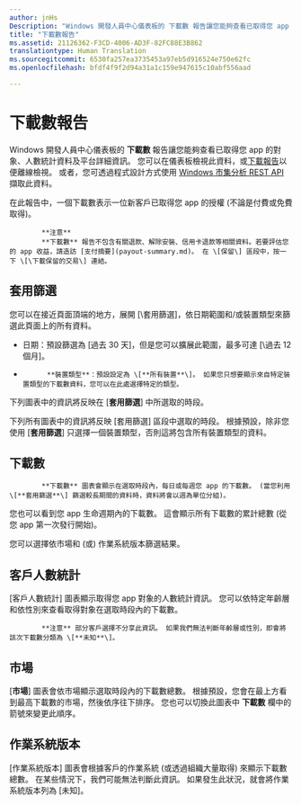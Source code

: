 ```yaml
---
author: jnHs
Description: "Windows 開發人員中心儀表板的 下載數 報告讓您能夠查看已取得您 app 的對象、人數統計資料及平台詳細資訊。"
title: "下載數報告"
ms.assetid: 21126362-F3CD-4006-AD3F-82FC88E3B862
translationtype: Human Translation
ms.sourcegitcommit: 6530fa257ea3735453a97eb5d916524e750e62fc
ms.openlocfilehash: bfdf4f9f2d94a31a1c159e947615c10abf556aad

---
```


# 下載數報告


Windows 開發人員中心儀表板的 **下載數** 報告讓您能夠查看已取得您 app 的對象、人數統計資料及平台詳細資訊。 您可以在儀表板檢視此資料，或[下載報告](download-analytic-reports.md)以便離線檢視。 或者，您可透過程式設計方式使用 [Windows 市集分析 REST API](../monetize/access-analytics-data-using-windows-store-services.md) 擷取此資料。

在此報告中，一個下載數表示一位新客戶已取得您 app 的授權 (不論是付費或免費取得)。

> 
            **注意**
            **下載數** 報告不包含有關退款、解除安裝、信用卡退款等相關資料。若要評估您的 app 收益，請造訪 [支付摘要](payout-summary.md)。 在 \[保留\] 區段中，按一下 \[\下載保留的交易\] 連結。



## 套用篩選


您可以在接近頁面頂端的地方，展開 \[\套用篩選\]，依日期範圍和/或裝置類型來篩選此頁面上的所有資料。

-   日期：預設篩選為 \[過去 30 天\]，但是您可以擴展此範圍，最多可達 \[\過去 12 個月\]。
-   
            **裝置類型**：預設設定為 \[**所有裝置**\]。 如果您只想要顯示來自特定裝置類型的下載數資料，您可以在此處選擇特定的類型。

下列圖表中的資訊將反映在 \[**套用篩選**\] 中所選取的時段。

下列所有圖表中的資訊將反映 \[套用篩選\] 區段中選取的時段。 根據預設，除非您使用 \[**套用篩選**\] 只選擇一個裝置類型，否則這將包含所有裝置類型的資料。

## 下載數



            **下載數** 圖表會顯示在選取時段內，每日或每週您 app 的下載數。 (當您利用 \[**套用篩選**\] 篩選較長期間的資料時，資料將會以週為單位分組)。

您也可以看到您 app 生命週期內的下載數。 這會顯示所有下載數的累計總數 (從您 app 第一次發行開始)。

您可以選擇依市場和 (或) 作業系統版本篩選結果。

## 客戶人數統計


\[客戶人數統計\] 圖表顯示取得您 app 對象的人數統計資訊。 您可以依特定年齡層和依性別來查看取得對象在選取時段內的下載數。

> 
            **注意** 部分客戶選擇不分享此資訊。 如果我們無法判斷年齡層或性別，即會將該次下載數分類為 \[**未知**\]。

 

## 市場


\[**市場**\] 圖表會依市場顯示選取時段內的下載數總數。 根據預設，您會在最上方看到最高下載數的市場，然後依序往下排序。 您也可以切換此圖表中 **下載數** 欄中的箭號來變更此順序。

## 作業系統版本


\[作業系統版本\] 圖表會根據客戶的作業系統 (或透過組織大量取得) 來顯示下載數總數。 在某些情況下，我們可能無法判斷此資訊。 如果發生此狀況，就會將作業系統版本列為 \[未知\]。



 

 



<!--HONumber=Jun16_HO4-->


